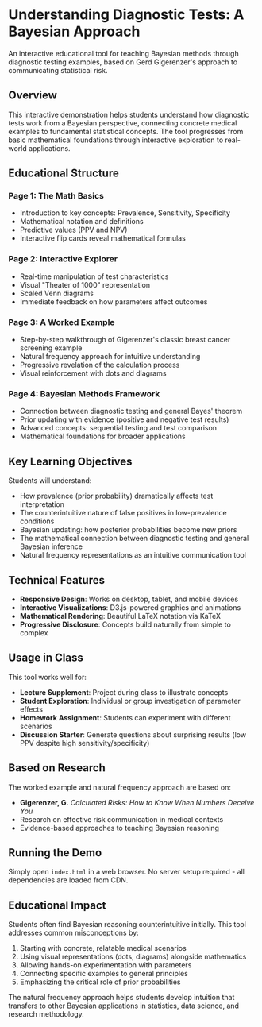 # Understanding Diagnostic Tests: A Bayesian Approach

An interactive educational tool for teaching Bayesian methods through diagnostic testing examples, based on Gerd Gigerenzer's approach to communicating statistical risk.

## Overview

This interactive demonstration helps students understand how diagnostic tests work from a Bayesian perspective, connecting concrete medical examples to fundamental statistical concepts. The tool progresses from basic mathematical foundations through interactive exploration to real-world applications.

## Educational Structure

### Page 1: The Math Basics
- Introduction to key concepts: Prevalence, Sensitivity, Specificity
- Mathematical notation and definitions
- Predictive values (PPV and NPV)
- Interactive flip cards reveal mathematical formulas

### Page 2: Interactive Explorer
- Real-time manipulation of test characteristics
- Visual "Theater of 1000" representation
- Scaled Venn diagrams
- Immediate feedback on how parameters affect outcomes

### Page 3: A Worked Example
- Step-by-step walkthrough of Gigerenzer's classic breast cancer screening example
- Natural frequency approach for intuitive understanding
- Progressive revelation of the calculation process
- Visual reinforcement with dots and diagrams

### Page 4: Bayesian Methods Framework
- Connection between diagnostic testing and general Bayes' theorem
- Prior updating with evidence (positive and negative test results)
- Advanced concepts: sequential testing and test comparison
- Mathematical foundations for broader applications

## Key Learning Objectives

Students will understand:
- How prevalence (prior probability) dramatically affects test interpretation
- The counterintuitive nature of false positives in low-prevalence conditions
- Bayesian updating: how posterior probabilities become new priors
- The mathematical connection between diagnostic testing and general Bayesian inference
- Natural frequency representations as an intuitive communication tool

## Technical Features

- **Responsive Design**: Works on desktop, tablet, and mobile devices
- **Interactive Visualizations**: D3.js-powered graphics and animations
- **Mathematical Rendering**: Beautiful LaTeX notation via KaTeX
- **Progressive Disclosure**: Concepts build naturally from simple to complex

## Usage in Class

This tool works well for:
- **Lecture Supplement**: Project during class to illustrate concepts
- **Student Exploration**: Individual or group investigation of parameter effects
- **Homework Assignment**: Students can experiment with different scenarios
- **Discussion Starter**: Generate questions about surprising results (low PPV despite high sensitivity/specificity)

## Based on Research

The worked example and natural frequency approach are based on:
- **Gigerenzer, G.** *Calculated Risks: How to Know When Numbers Deceive You*
- Research on effective risk communication in medical contexts
- Evidence-based approaches to teaching Bayesian reasoning

## Running the Demo

Simply open `index.html` in a web browser. No server setup required - all dependencies are loaded from CDN.

## Educational Impact

Students often find Bayesian reasoning counterintuitive initially. This tool addresses common misconceptions by:
1. Starting with concrete, relatable medical scenarios
2. Using visual representations (dots, diagrams) alongside mathematics
3. Allowing hands-on experimentation with parameters
4. Connecting specific examples to general principles
5. Emphasizing the critical role of prior probabilities

The natural frequency approach helps students develop intuition that transfers to other Bayesian applications in statistics, data science, and research methodology.